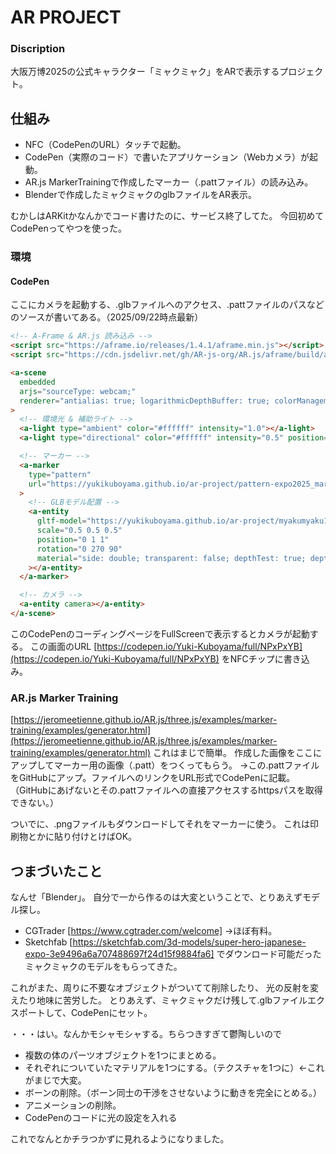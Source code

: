 # AR PROJECT

### Discription

大阪万博2025の公式キャラクター「ミャクミャク」をARで表示するプロジェクト。


## 仕組み

- NFC（CodePenのURL）タッチで起動。
- CodePen（実際のコード）で書いたアプリケーション（Webカメラ）が起動。
- AR.js MarkerTrainingで作成したマーカー（.pattファイル）の読み込み。
- Blenderで作成したミャクミャクのglbファイルをAR表示。

むかしはARKitかなんかでコード書けたのに、サービス終了してた。
今回初めてCodePenってやつを使った。


### 環境

#### CodePen
ここにカメラを起動する、.glbファイルへのアクセス、.pattファイルのパスなどのソースが書いてある。（2025/09/22時点最新）

```html
<!-- A-Frame & AR.js 読み込み -->
<script src="https://aframe.io/releases/1.4.1/aframe.min.js"></script>
<script src="https://cdn.jsdelivr.net/gh/AR-js-org/AR.js/aframe/build/aframe-ar.min.js"></script>

<a-scene
  embedded
  arjs="sourceType: webcam;"
  renderer="antialias: true; logarithmicDepthBuffer: true; colorManagement: true; physicallyCorrectLights: true"
>
  <!-- 環境光 & 補助ライト -->
  <a-light type="ambient" color="#ffffff" intensity="1.0"></a-light>
  <a-light type="directional" color="#ffffff" intensity="0.5" position="1 2 1"></a-light>

  <!-- マーカー -->
  <a-marker
    type="pattern"
    url="https://yukikuboyama.github.io/ar-project/pattern-expo2025_marker.patt"
  >
    <!-- GLBモデル配置 -->
    <a-entity
      gltf-model="https://yukikuboyama.github.io/ar-project/myakumyaku1.glb"
      scale="0.5 0.5 0.5"
      position="0 1 1"
      rotation="0 270 90"
      material="side: double; transparent: false; depthTest: true; depthWrite: true"
    ></a-entity>
  </a-marker>

  <!-- カメラ -->
  <a-entity camera></a-entity>
</a-scene>
```

このCodePenのコーディングページをFullScreenで表示するとカメラが起動する。
この画面のURL [https://codepen.io/Yuki-Kuboyama/full/NPxPxYB](https://codepen.io/Yuki-Kuboyama/full/NPxPxYB) をNFCチップに書き込み。



### AR.js Marker Training

[https://jeromeetienne.github.io/AR.js/three.js/examples/marker-training/examples/generator.html](https://jeromeetienne.github.io/AR.js/three.js/examples/marker-training/examples/generator.html)
これはまじで簡単。
作成した画像をここにアップしてマーカー用の画像（.patt）をつくってもらう。
→この.pattファイルをGitHubにアップ。ファイルへのリンクをURL形式でCodePenに記載。（GitHubにあげないとその.pattファイルへの直接アクセスするhttpsパスを取得できない。）

ついでに、.pngファイルもダウンロードしてそれをマーカーに使う。
これは印刷物とかに貼り付けとけばOK。



## つまづいたこと

なんせ「Blender」。
自分で一から作るのは大変ということで、とりあえずモデル探し。
- CGTrader [https://www.cgtrader.com/welcome] →ほぼ有料。
- Sketchfab [https://sketchfab.com/3d-models/super-hero-japanese-expo-3e9496a6a707488697f24d15f9884fa6] でダウンロード可能だった
ミャクミャクのモデルをもらってきた。

これがまた、周りに不要なオブジェクトがついてて削除したり、
光の反射を変えたり地味に苦労した。
とりあえず、ミャクミャクだけ残して.glbファイルエクスポートして、CodePenにセット。

・・・はい。なんかモシャモシャする。ちらつきすぎて鬱陶しいので

- 複数の体のパーツオブジェクトを1つにまとめる。
- それぞれについていたマテリアルを1つにする。（テクスチャを1つに）←これがまじで大変。
- ボーンの削除。（ボーン同士の干渉をさせないように動きを完全にとめる。）
- アニメーションの削除。
- CodePenのコードに光の設定を入れる

これでなんとかチラつかずに見れるようになりました。
